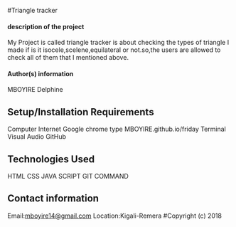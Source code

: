 #Triangle tracker
#### description of the project
  My Project  is called triangle tracker is  about checking the types of triangle I made if is it isocele,scelene,equilateral or not.so,the users are  allowed to check all of them that I mentioned above.

#### Author(s) information
MBOYIRE Delphine
## Setup/Installation Requirements
Computer
Internet
Google chrome type MBOYIRE.github.io/friday
Terminal
Visual Audio
GitHub
## Technologies Used
HTML
CSS
JAVA SCRIPT
GIT COMMAND
## Contact information
Email:mboyire14@gmail.com
Location:Kigali-Remera
#Copyright (c) 2018 







  
